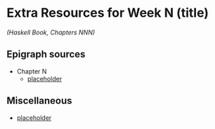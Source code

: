 # Extra Resources for Week N (title)
*(Haskell Book, Chapters NNN)*

## Epigraph sources

- Chapter N
  - [placeholder](url)

## Miscellaneous

- [placeholder](url)
